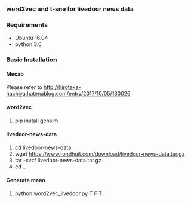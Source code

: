 ### word2vec and t-sne for livedoor news data

### Requirements
* Ubuntu 16.04
* python 3.6

### Basic Installation

#### Mecab
Please refer to http://hirotaka-hachiya.hatenablog.com/entry/2017/10/05/130026

#### word2vec
1. pip install gensim

#### livedoor-news-data
1. cd livedoor-news-data
2. wget https://www.rondhuit.com/download/livedoor-news-data.tar.gz
3. tar -xvzf livedoor-news-data.tar.gz
4. cd ..

#### Generate mean 
1. python word2vec_livedoor.py T F T
